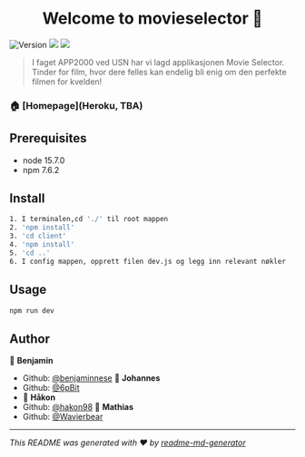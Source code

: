 <h1 align="center">Welcome to movieselector 👋</h1>
<p>
  <img alt="Version" src="https://img.shields.io/badge/version-0.1.0-blue.svg?cacheSeconds=2592000" />
  <img src="https://img.shields.io/badge/node-15.7.0-blue.svg" />
  <img src="https://img.shields.io/badge/npm-7.6.2-blue.svg" />
</p>

> I faget APP2000 ved USN har vi lagd applikasjonen Movie Selector. Tinder for film, hvor dere felles kan endelig bli enig om den perfekte filmen for kvelden!

### 🏠 [Homepage](Heroku, TBA)

## Prerequisites

- node 15.7.0
- npm 7.6.2

## Install

```sh
1. I terminalen,cd './' til root mappen 
2. 'npm install' 
3. 'cd client'
4. 'npm install'
5. 'cd ..'
6. I config mappen, opprett filen dev.js og legg inn relevant nøkler
```

## Usage

```sh
npm run dev
```

## Author

👤 **Benjamin**
* Github: [@benjaminnese](https://github.com/benjaminnese)
👤 **Johannes**
* Github: [@6pBit ](https://github.com/6pBit)
* 👤 **Håkon**
* Github: [@hakon98](https://github.com/hakon98)
👤 **Mathias**
* Github: [@Wavierbear](https://github.com/Wavierbear)
***
_This README was generated with ❤️ by [readme-md-generator](https://github.com/kefranabg/readme-md-generator)_
